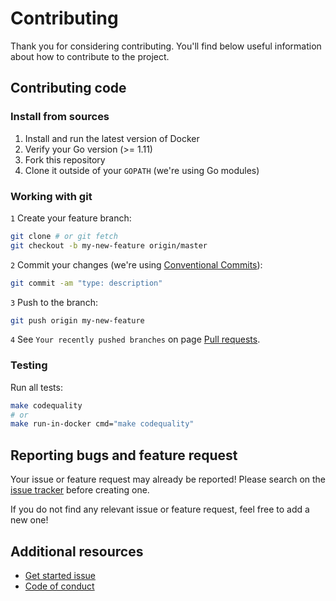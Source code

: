 # Contributing

Thank you for considering contributing. You'll find below useful information about how to contribute to the project.

## Contributing code

### Install from sources

1. Install and run the latest version of Docker
2. Verify your Go version (>= 1.11)
3. Fork this repository
4. Clone it outside of your `GOPATH` (we're using Go modules)

### Working with git

`1` Create your feature branch:
 
```bash
git clone # or git fetch 
git checkout -b my-new-feature origin/master
```

`2` Commit your changes (we're using [Conventional Commits](https://www.conventionalcommits.org)):

```bash
git commit -am "type: description"
```

`3` Push to the branch:

```bash
git push origin my-new-feature
```

`4` See `Your recently pushed branches` on page [Pull requests](../../../pulls).

### Testing

Run all tests:

```bash
make codequality
# or
make run-in-docker cmd="make codequality"
```

## Reporting bugs and feature request

Your issue or feature request may already be reported!
Please search on the [issue tracker](../../../issues) before creating one.

If you do not find any relevant issue or feature request, feel free to
add a new one!

## Additional resources

* [Get started issue](../../../issues/new/choose)
* [Code of conduct](code_of_conduct.md)
